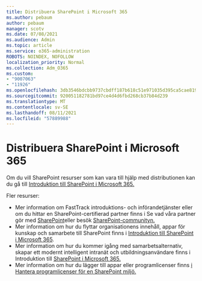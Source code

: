 ```yaml
---
title: Distribuera SharePoint i Microsoft 365
ms.author: pebaum
author: pebaum
manager: scotv
ms.date: 07/08/2021
ms.audience: Admin
ms.topic: article
ms.service: o365-administration
ROBOTS: NOINDEX, NOFOLLOW
localization_priority: Normal
ms.collection: Adm_O365
ms.custom:
- "9007063"
- "11926"
ms.openlocfilehash: 3db3546bdcbb9737cbdff187b618c51e971035d395ca5cae8195bbc0e360b313
ms.sourcegitcommit: 920051182781bd97ce4d4d6fbd268cb37b84d239
ms.translationtype: MT
ms.contentlocale: sv-SE
ms.lasthandoff: 08/11/2021
ms.locfileid: "57889988"
---
```

# <a name="deploy-sharepoint-in-microsoft-365"></a>Distribuera SharePoint i Microsoft 365

Om du vill SharePoint resurser som kan vara till hjälp med distributionen kan du gå till [Introduktion till SharePoint i Microsoft 365.](https://docs.microsoft.com/sharepoint/introduction) 

Fler resurser: 

- Mer information om FastTrack introduktions- och införandetjänster eller om du hittar en SharePoint-certifierad partner finns i Se vad våra partner gör med [SharePoint](https://docs.microsoft.com/microsoft-365/sharepoint/sharepoint-partners-sharepoint-support)eller besök [SharePoint-communityn.](https://techcommunity.microsoft.com/t5/sharepoint/ct-p/SharePoint) 
- Mer information om hur du flyttar organisationens innehåll, appar för kunskap och samarbete till SharePoint finns i [Introduktion till SharePoint i Microsoft 365](https://docs.microsoft.com/sharepoint/introduction#migration). 
- Mer information om hur du kommer igång med samarbetsalternativ, skapar ett modernt intelligent intranät och utbildningsanvändare finns i Introduktion till [SharePoint i Microsoft 365.](https://docs.microsoft.com/sharepoint/introduction#collaboration) 
- Mer information om hur du lägger till appar eller programlicenser finns [i Hantera programlicenser för en SharePoint miljö.](https://docs.microsoft.com/sharepoint/manage-app-licenses) 


